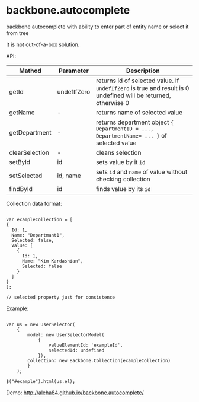 backbone.autocomplete
=====================

backbone autocomplete with ability to enter part of entity name or  select it from tree

It is not out-of-a-box solution. 

API:

Mathod  | Parameter | Description
------------- | -------------  | ------------- 
getId  | undefIfZero | returns id of selected value. If `undefIfZero` is true and result is 0 undefined will be returned, otherwise 0
getName | - | returns name of selected value
getDepartment | - | returns department object `{ DepartmentID = ..., DepartmentName= ... }` of selected value
clearSelection | - | cleans selection
setById | id | sets value by it `id`
setSelected | id, name | sets `id` and `name` of value without checking collection
findById | id | finds value by its `id`

Collection data format:

```

var exampleCollection = [
{
  Id: 1,
  Name: "Departmant1",
  Selected: false,
  Value: [
    {
      Id: 1,
      Name: "Kim Kardashian",
      Selected: false
    }
  ]
}
];

// selected property just for consistence

```


Example: 

```

var us = new UserSelector(
	{ 
		model: new UserSelectorModel(
			{ 
				valueElementId: 'exampleId', 
				selectedId: undefined
			}), 
  		collection: new Backbone.Collection(exampleCollection) 
    	}
    );

$("#example").html(us.el);

```
Demo: 
http://aleha84.github.io/backbone.autocomplete/
